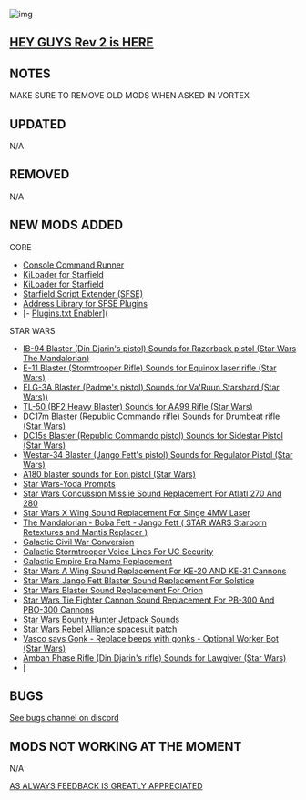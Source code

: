 ![img](https://s11.gifyu.com/images/SgCoI.png)

## [HEY GUYS Rev 2 is HERE](https://)

## NOTES

MAKE SURE TO REMOVE OLD MODS WHEN ASKED IN VORTEX



## UPDATED

N/A
## REMOVED

N/A

## NEW MODS ADDED

CORE
- [Console Command Runner](https://www.nexusmods.com/starfield/mods/2740)
- [KiLoader for Starfield](https://www.nexusmods.com/starfield/mods/3298)
- [KiLoader for Starfield](https://www.nexusmods.com/starfield/mods/3298)
- [Starfield Script Extender (SFSE)](https://www.nexusmods.com/starfield/mods/106)
- [Address Library for SFSE Plugins](https://www.nexusmods.com/starfield/mods/3256)
- [- [Plugins.txt Enabler](https://www.nexusmods.com/starfield/mods/4157)](

STAR WARS
- [IB-94 Blaster (Din Djarin's pistol) Sounds for Razorback pistol (Star Wars The Mandalorian)](https://www.nexusmods.com/starfield/mods/3808?tab=description)
- [E-11 Blaster (Stormtrooper Rifle) Sounds for Equinox laser rifle (Star Wars)](https://www.nexusmods.com/starfield/mods/3717?tab=description)
- [ELG-3A Blaster (Padme's pistol) Sounds for Va'Ruun Starshard (Star Wars))](https://www.nexusmods.com/starfield/mods/3693?tab=description)
- [TL-50 (BF2 Heavy Blaster) Sounds for AA99 Rifle (Star Wars)](https://www.nexusmods.com/starfield/mods/4003?tab=description)
- [DC17m Blaster (Republic Commando rifle) Sounds for Drumbeat rifle (Star Wars)](https://www.nexusmods.com/starfield/mods/3217?tab=description)
- [DC15s Blaster (Republic Commando pistol) Sounds for Sidestar Pistol (Star Wars)](https://www.nexusmods.com/starfield/mods/3107?tab=description)
- [Westar-34 Blaster (Jango Fett's pistol) Sounds for Regulator Pistol (Star Wars)](https://www.nexusmods.com/starfield/mods/3455?tab=description)
- [A180 blaster sounds for Eon pistol (Star Wars)](https://www.nexusmods.com/starfield/mods/2932?tab=description)
- [Star Wars-Yoda Prompts](https://www.nexusmods.com/starfield/mods/3098)
- [Star Wars Concussion Misslie Sound Replacement For Atlatl 270 And 280](https://www.nexusmods.com/starfield/mods/2932?tab=description)
- [Star Wars X Wing Sound Replacement For Singe 4MW Laser](https://www.nexusmods.com/starfield/mods/3078?tab=description)
- [The Mandalorian - Boba Fett - Jango Fett ( STAR WARS Starborn Retextures and Mantis Replacer )](https://www.nexusmods.com/starfield/mods/2848?tab=description)
- [Galactic Civil War Conversion](https://www.nexusmods.com/starfield/mods/1659?tab=description)
- [Galactic Stormtrooper Voice Lines For UC Security](https://www.nexusmods.com/starfield/mods/2176?tab=description)
- [Galactic Empire Era Name Replacement](https://www.nexusmods.com/starfield/mods/2307?tab=description)
- [Star Wars A Wing Sound Replacement For KE-20 AND KE-31 Cannons](https://www.nexusmods.com/starfield/mods/2581?tab=description)
- [Star Wars Jango Fett Blaster Sound Replacement For Solstice](https://www.nexusmods.com/starfield/mods/2216)
- [Star Wars Blaster Sound Replacement For Orion](https://www.nexusmods.com/starfield/mods/2193)
- [Star Wars Tie Fighter Cannon Sound Replacement For PB-300 And PBO-300 Cannons](https://www.nexusmods.com/starfield/mods/2262?tab=description)
- [Star Wars Bounty Hunter Jetpack Sounds](https://www.nexusmods.com/starfield/mods/2154)
- [Star Wars Rebel Alliance spacesuit patch](https://www.nexusmods.com/starfield/mods/679)
- [Vasco says Gonk - Replace beeps with gonks - Optional Worker Bot (Star Wars)](https://www.nexusmods.com/starfield/mods/4164)
- [Amban Phase Rifle (Din Djarin's rifle) Sounds for Lawgiver (Star Wars)](https://www.nexusmods.com/starfield/mods/4181?tab=description)
- [

## BUGS

[See bugs channel on discord](https://discord.gg/xZNztPjA2u)

## MODS NOT WORKING AT THE MOMENT

N/A

[AS ALWAYS FEEDBACK IS GREATLY APPRECIATED](https://)
